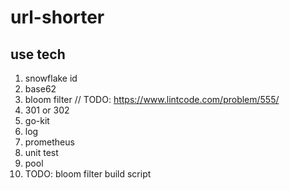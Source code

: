 # url-shorter

## use tech
1. snowflake id
2. base62
3. bloom filter // TODO: https://www.lintcode.com/problem/555/
4. 301 or 302
5. go-kit
6. log
7. prometheus
8. unit test
9. pool
10. TODO: bloom filter build script